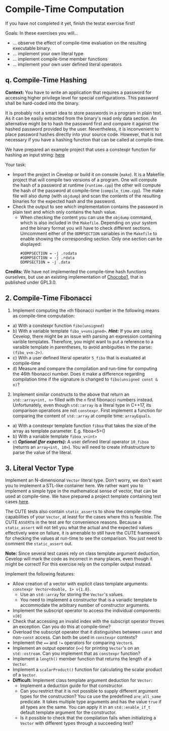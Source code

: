 # Compile-Time Computation

If you have not completed it yet, finish the testat exercise first!

Goals:
In these exercises you will...

* ... observe the effect of compile-time evaluation on the resulting executable binary.
* ... implement your own literal type
* ... implement compile-time member functions
* ... implement your own user defined literal operators


## q. Compile-Time Hashing

**Context:** You have to write an application that requires a password for accessing higher privilege level for special configurations. This password shall be hard-coded into the binary.

It is probably not a smart idea to store passwords in a program in plain text. As it can be easily extracted from the binary's read only data section. An alternative might be to hash the password first and compare it against the hashed password provided by the user. Nevertheless, it is inconvenient to place password hashes directly into your source code. However, that is not necessary if you have a hashing function that can be called at compile-time.

We have prepared an example project that uses a constexpr function for hashing an input string: [here](week07/exercise_templates/w07_template_01_CompileTimeHashing)

Your task:

* Import the project in Cevelop or build it on console (`make`). It is a Makefile project that will compile two versions of a program. One will compute the hash of a password at runtime (`runtime.cpp`) the other will compute the hash of the password at compile-time (`compile_time.cpp`). The make file will also dump (with `objdump`) and scan the contents of the resulting binaries for the expected hash and the password.
* Check the output to see which implementation contains the password in plain text and which only contains the hash value.
  * When checking the content you can use the `objdump` command, which is also included in the `Makefile`. Depending on your system and the binary format you will have to check different sections. Umcomment either of the `ODMPSECTION` variables in the `Makefile` to enable showing the corresponding section. Only one section can be displayed:
    ```make
    #ODMPSECTION = -j .rodata
    #ODMPSECTION = -j .rdata
    ODMPSECTION = -j .data
    ```

**Credits:** We have not implemented the compile-time hash functions ourselves, but use an existing implementation of [Chocobo1](https://github.com/Chocobo1/Hash), that is published under GPL3.0.


## 2. Compile-Time Fibonacci

1. Implement computing the `n`th fibonacci number in the following means as compile-time computation:

* a) With a constexpr function `fibo(unsigned)`
* b) With a variable template `fibo_v<unsigned>`. ***Hint:*** If you are using Cevelop, there might be an issue with parsing an expression containing varible templates. Therefore, you might want to put a reference to a varaible template in parentheses, to avoid ambiguities in the parse: `(fibo_v<n-2>)`.
* c) With a user defined literal operator `5_fibo` that is evaluated at compile-time
* d)  Measure and compare the compilation and run-time for computing the 46th fibonacci number. Does it make a difference regarding compilation time if the signature is changed to `fibo(unsigned const & n)`?

2. Implement similar constructs to the above that return an `std::array<int, n>` filled with the `n` first fibonacci numbers instead. Unfortunately, even though `std::array` is a literal type in C++17, its comparison operations are not `constexpr`. First implement a function for comparing the content of `std::array` at compile time: `arrayEquals`.  

* a) With a constexpr template function `fiboa` that takes the size of the array as template parameter. E.g. fiboa<5>()
* b) With a variable template `fiboa_v<int>`
* c) ***Optional (for experts):*** A user defined literal operator `10_fiboa` (returns an `array<int, 10>`). You will need to create infrastructure to parse the value of the literal.


## 3. Literal Vector Type

Implement an N-dimensional `Vector` literal type. Don't worry, we don't want you to implement a STL-like container here. We rather want you to implement a simple type in the mathematical sense of vector, that can be used at compile-time. We have prepared a project template containing test cases [here](week08/exercise_templates/w08_template_02_VectorLiteralType).

The CUTE tests also contain `static_assert`s to show the compile-time capabilities of your `Vector`, at least for the cases where this is feasible. The CUTE `ASSERT`s in the test are for convenience reasons. Because a `static_assert` will not tell you what the actual and the expected values effectively were on failure, it is amenable to still have the CUTE framework for checking the values at run-time to see the comparison. You just need to comment the `static_assert` out.

**Note:** Since several test cases rely on class template argument deduction, Cevelop will mark the code as incorrect in many places, even though it might be correct! For this exercise rely on the compiler output instead.

Implement the following features:

* Allow creation of a vector with explicit class template arguments: `constexpr Vector<double, 1> v{1.0}`. 
  * Use an `std::array` for storing the `Vector`'s values.
  * You need to implement a constructor that is a variadic template to accommodate the arbitrary number of constructor arguments.
* Implement the subscript operator to access the individual components: `v[0]`
* Check that accessing an invalid index with the subscript operator throws an exception. Can you do this at compile-time?
* Overload the subscript operator that it distinguishes between `const` and non-`const` access. Can both be used in `constexpr` contexts?
* Implement the `==` and `!=` operators for comparing `Vector`s.
* Implement an output operator (`<<`) for printing `Vector`'s on an `std::ostream`. Can you implement that as `constexpr` function?
* Implement a `length()` member function that returns the length of a `Vector`.
* Implement a `scalarProduct()` function for calculating the scalar product of a `Vector`.
* **Difficult:** Implement class template argument deduction for `Vector`:
  * Implement a deduction guide for that constructor.
  * Can you restrict that it is not possible to supply different argument types for the construction? You ca use the predefined `are_all_same` predicate. It takes multiple type arguments and has the value `true` if all types are the same. You can apply it in an `std::enable_if_t` default template argument for the constructor.
  * Is it possible to check that the compilation fails when initializing a `Vector` with different types through a succeeding test?

